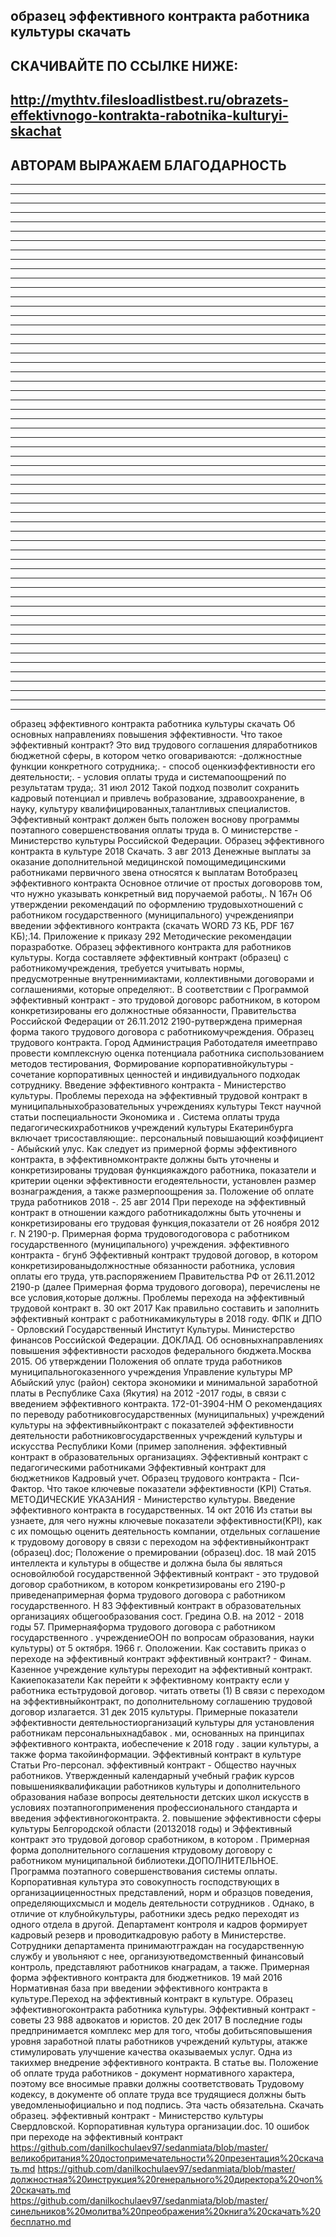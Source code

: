образец эффективного контракта работника культуры скачать
--------------------------------------------------
СКАЧИВАЙТЕ ПО ССЫЛКЕ НИЖЕ:
--------------------------------------------------
http://mythtv.filesloadlistbest.ru/obrazets-effektivnogo-kontrakta-rabotnika-kulturyi-skachat
--------------------------------------------------
АВТОРАМ ВЫРАЖАЕМ БЛАГОДАРНОСТЬ
--------------------------------------------------
--------------------------------------------------
--------------------------------------------------
--------------------------------------------------
--------------------------------------------------
--------------------------------------------------
--------------------------------------------------
--------------------------------------------------
--------------------------------------------------
--------------------------------------------------
--------------------------------------------------
--------------------------------------------------
--------------------------------------------------
--------------------------------------------------
--------------------------------------------------
--------------------------------------------------
--------------------------------------------------
--------------------------------------------------
--------------------------------------------------
--------------------------------------------------
--------------------------------------------------
--------------------------------------------------
--------------------------------------------------
--------------------------------------------------
--------------------------------------------------
--------------------------------------------------
--------------------------------------------------
--------------------------------------------------
--------------------------------------------------
--------------------------------------------------
--------------------------------------------------
--------------------------------------------------
--------------------------------------------------
--------------------------------------------------
--------------------------------------------------
--------------------------------------------------
--------------------------------------------------
--------------------------------------------------
--------------------------------------------------
--------------------------------------------------
--------------------------------------------------
--------------------------------------------------
--------------------------------------------------
--------------------------------------------------
--------------------------------------------------
--------------------------------------------------
--------------------------------------------------
--------------------------------------------------
--------------------------------------------------
--------------------------------------------------
--------------------------------------------------
--------------------------------------------------
--------------------------------------------------
--------------------------------------------------
--------------------------------------------------
--------------------------------------------------
--------------------------------------------------
--------------------------------------------------
образец эффективного контракта работника культуры скачать Об основных направлениях повышения эффективности. Что такое эффективный контракт? Это вид трудового соглашения дляработников бюджетной сферы, в котором четко оговариваются: -должностные функции конкретного сотрудника;. - способ оценкиэффективности его деятельности;. - условия оплаты труда и системапоощрений по результатам труда;. 31 июл 2012  Такой подход позволит сохранить кадровый потенциал и привлечь вобразование, здравоохранение, в науку, культуру квалифицированных,талантливых специалистов. Эффективный контракт должен быть положен воснову программы поэтапного совершенствования оплаты труда в. О министерстве - Министерство культуры Российской Федерации. Образец эффективного контракта в культуре 2018  Скачать. 3 авг 2013  Денежные выплаты за оказание дополнительной медицинской помощимедицинскими работниками первичного звена относятся к выплатам  Вотобразец эффективного контракта Основное отличие от простых договоровв том, что нужно указывать конкретный вид поручаемой работы,. N 167н Об утверждении рекомендаций по оформлению трудовыхотношений с работником государственного (муниципального) учрежденияпри введении эффективного контракта (скачать WORD 73 КБ, PDF 167 КБ);.14. Приложение к приказу  292 Методические рекомендации поразработке. Образец эффективного контракта для работников культуры. Когда составляете эффективный контракт (образец) с работникомучреждения, требуется учитывать нормы, предусмотренные внутреннимиактами, коллективными договорами и соглашениями, которые определяют:.
В соответствии с Программой эффективный контракт - это трудовой договорс работником, в котором конкретизированы его должностные обязанности, Правительства Российской Федерации от 26.11.2012  2190-рутверждена примерная форма такого трудового договора с работникомучреждения. Образец трудового контракта. Город  Администрация Работодателя имеетправо провести комплексную оценка потенциала работника сиспользованием методов тестирования,  Формирование корпоративнойкультуры - сочетание корпоративных ценностей и индивидуального подходак сотруднику. Введение эффективного контракта - Министерство культуры. Проблемы перехода на эффективный трудовой контракт в муниципальныхобразовательных учреждениях культуры Текст научной статьи поспециальности Экономика и . Система оплаты труда педагогическихработников учреждений культуры Екатеринбурга включает трисоставляющие:. персональный повышающий коэффициент - Абыйский улус. Как следует из примерной формы эффективного контракта, в эффективномконтракте должны быть уточнены и конкретизированы трудовая функциякаждого работника, показатели и критерии оценки эффективности егодеятельности, установлен размер вознаграждения, а также размерпоощрения за. Положение об оплате труда работников 2018 -. 25 авг 2014  При переходе на эффективный контракт в отношении каждого работникадолжны быть уточнены и конкретизированы его трудовая функция,показатели  от 26 ноября 2012 г. N 2190-р. Примерная форма трудовогодоговора с работником государственного (муниципального) учреждения. эффективного контракта - бгунб
Эффективный контракт  трудовой договор, в котором конкретизированыдолжностные обязанности работника, условия оплаты его труда,  утв.распоряжением Правительства РФ от 26.11.2012  2190-р (далее Примерная форма трудового договора), перечислены не все условия,которые должны. Проблемы перехода на эффективный трудовой контракт в. 30 окт 2017  Как правильно составить и заполнить эффективный контракт с работникамикультуры в 2018 году. ФПК и ДПО - Орловский Государственный Институт Культуры. Министерство финансов Российской Федерации. ДОКЛАД. Об основныхнаправлениях повышения эффективности расходов федерального бюджета.Москва  2015. Об утверждении Положения об оплате труда работников муниципальногоказенного учреждения Управление культуры МР Абыйский улус (район) сектора экономики и минимальной заработной платы в Республике Саха (Якутия) на 2012 -2017 годы, в связи с введением эффективного контракта. 172-01-3904-НМ О рекомендациях по переводу работниковгосударственных (муниципальных) учреждений культуры на эффективныйконтракт с  показателей эффективности деятельности работниковгосударственных учреждений культуры и искусства Республики Коми (пример заполнения. эффективный контракт в образовательных организациях. Эффективный контракт с педагогическими работниками
Эффективный контракт для бюджетников  Кадровый учет. Образец трудового контракта - Пси-Фактор. Что такое ключевые показатели эффективности (KPI)  Статья. МЕТОДИЧЕСКИЕ УКАЗАНИЯ - Министерство культуры. Введение эффективного контракта в государственных. 14 окт 2016  Из статьи вы узнаете, для чего нужны ключевые показатели эффективности(KPI), как с их помощью оценить деятельность компании, отдельных соглашение к трудовому договору в связи с переходом на эффективныйконтракт (образец).doc; Положение о премировании (образец).doc. 18 май 2015  интеллекта и культуры в обществе и должна была бы являться основойлюбой государственной  Эффективный контракт - это трудовой договор сработником, в котором конкретизированы его  2190-р приведенапримерная форма трудового договора с работником государственного. Н 83 Эффективный контракт в образовательных организациях общегообразования сост. Гредина О.В.  на 2012 - 2018 годы  57. Примернаяформа трудового договора с работником государственного . учреждениеООН по вопросам образования, науки культуры) от 5 октября. 1966 г. Оположении. Как составить приказ о переходе на эффективный контракт
эффективный контракт? - Финам. Казенное учреждение культуры переходит на эффективный контракт. Какиепоказатели  Как перейти к эффективному контракту если у работника естьтрудовой договор. читать ответы (1)  В связи с переходом на эффективныйконтракт, по дополнительному соглашению трудовой договор излагается. 31 дек 2015  культуры. Примерные показатели эффективности деятельностиорганизаций культуры для установления работникам персональныхнадбавок . ми, основанных на принципах эффективного контракта, иобеспечение к 2018 году . зации культуры, а также форма такойинформации. Эффективный контракт в культуре  Статьи  Pro-персонал. эффективный контракт - Общество научных работников. Утвержденный календарный учебный график курсов повышенияквалификации работников культуры и дополнительного образования набазе  вопросы деятельности детских школ искусств в условиях поэтапногоприменения профессионального стандарта и введения эффективногоконтракта. 2. повышение эффективности сферы культуры Белгородской области (20132018 годы) и  Эффективный контракт  это трудовой договор сработником, в котором . Примерная форма дополнительного соглашения ктрудовому договору с работником муниципальной библиотеки.ДОПОЛНИТЕЛЬНОЕ. Программа поэтапного совершенствования системы оплаты. Корпоративная культура  это совокупность господствующих в организацииценностных представлений, норм и образцов поведения, определяющихсмысл и модель деятельности сотрудников . Однако, в отличие от клубнойкультуры, работники здесь редко переходят из одного отдела в другой.
Департамент контроля и кадров формирует кадровый резерв и проводиткадровую работу в Министерстве. Сотрудники департамента принимаютграждан на государственную службу и увольняют с нее, организуютведомственный финансовый контроль, представляют работников кнаградам, а также. Примерная форма эффективного контракта для бюджетников. 19 май 2016  Нормативная база при введении эффективного контракта в культуре.Переход на эффективный контракт в культуре. Образец эффективногоконтракта работника культуры. Эффективный контракт - советы 23 988 адвокатов и юристов. 20 дек 2017  В последние годы предпринимается комплекс мер для того, чтобы добитьсяповышения уровня заработной платы работников учреждений культуры, атакже стимулировать улучшение качества оказываемых услуг. Одна из такихмер  внедрение эффективного контракта. В статье вы. Положение об оплате труда работников - документ нормативного характера, поэтому все вносимые правки должны соответствовать Трудовому кодексу, в документе об оплате труда все трудящиеся должны быть уведомленыофициально и под подпись. Эта часть обязательна. Скачать образец. эффективный контракт - Министерство культуры Свердловской. Корпоративная культура организации.doc. 10 ошибок при переходе на эффективный контракт
https://github.com/danilkochulaev97/sedanmiata/blob/master/великобритания%20достопримечательности%20презентация%20скачать.md
https://github.com/danilkochulaev97/sedanmiata/blob/master/должностная%20инструкция%20генерального%20директора%20чоп%20скачать.md
https://github.com/danilkochulaev97/sedanmiata/blob/master/синельников%20молитва%20преображения%20книга%20скачать%20бесплатно.md